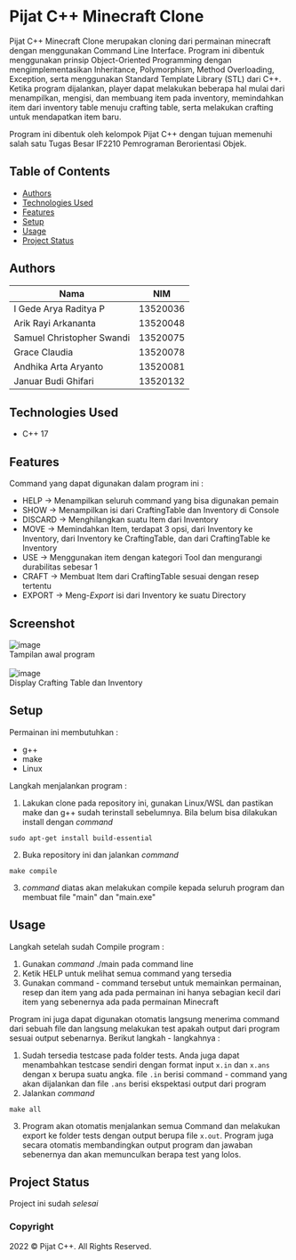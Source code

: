 # Pijat C++ Minecraft Clone
Pijat C++ Minecraft Clone merupakan cloning dari permainan minecraft dengan menggunakan Command Line Interface.
Program ini dibentuk menggunakan prinsip Object-Oriented Programming dengan mengimplementasikan Inheritance, Polymorphism, Method Overloading, Exception, serta menggunakan Standard Template Library (STL) dari C++. Ketika program dijalankan, player dapat melakukan beberapa hal mulai dari menampilkan, mengisi, dan membuang item pada inventory, memindahkan item dari inventory table menuju crafting table, serta melakukan crafting untuk mendapatkan item baru.

Program ini dibentuk oleh kelompok Pijat C++ dengan tujuan memenuhi salah satu Tugas Besar IF2210 Pemrograman Berorientasi Objek. 

## Table of Contents
* [Authors](#authors)
* [Technologies Used](#technologies-used)
* [Features](#features)
* [Setup](#setup)
* [Usage](#usage)
* [Project Status](#project-status)

## Authors
| Nama                           | NIM      |
| ------------------------------ | -------- |
| I Gede Arya Raditya P          | 13520036 |
| Arik Rayi Arkananta            | 13520048 |
| Samuel Christopher Swandi      | 13520075 |
| Grace Claudia                  | 13520078 |
| Andhika Arta Aryanto           | 13520081 |
| Januar Budi Ghifari            | 13520132 |

## Technologies Used
- C++ 17 

## Features
Command yang dapat digunakan dalam program ini :
- HELP -> Menampilkan seluruh command yang bisa digunakan pemain
- SHOW -> Menampilkan isi dari CraftingTable dan Inventory di Console
- DISCARD -> Menghilangkan suatu Item dari Inventory
- MOVE -> Memindahkan Item, terdapat 3 opsi, dari Inventory ke Inventory, dari Inventory ke CraftingTable, dan dari CraftingTable ke Inventory
- USE -> Menggunakan item dengan kategori Tool dan mengurangi durabilitas sebesar 1
- CRAFT -> Membuat Item dari CraftingTable sesuai dengan resep tertentu
- EXPORT -> Meng-_Export_ isi dari Inventory ke suatu Directory 

## Screenshot
![image](https://user-images.githubusercontent.com/71170262/160136485-2b62ec9a-2a1d-44fc-887d-27ba8d94bbc5.png)
<br>
Tampilan awal program
<br>
<br>
![image](https://user-images.githubusercontent.com/71170262/160136665-402c6eee-d8c5-410e-a946-15ab07107ec2.png)
<br>
Display Crafting Table dan Inventory

## Setup
Permainan ini membutuhkan : 
- g++
- make
- Linux

Langkah menjalankan program :
1. Lakukan clone pada repository ini, gunakan Linux/WSL dan pastikan make dan g++ sudah terinstall sebelumnya. Bila belum bisa dilakukan install dengan _command_
```
sudo apt-get install build-essential
```
2. Buka repository ini dan jalankan _command_
```
make compile
```
3. _command_ diatas akan melakukan compile kepada seluruh program dan membuat file "main" dan "main.exe"

## Usage

Langkah setelah sudah Compile program : 
1. Gunakan _command_ ./main pada command line
2. Ketik HELP untuk melihat semua command yang tersedia
3. Gunakan command - command tersebut untuk memainkan permainan, resep dan item yang ada pada permainan ini hanya sebagian kecil dari item yang sebenernya ada pada permainan Minecraft

Program ini juga dapat digunakan otomatis langsung menerima command dari sebuah file dan langsung melakukan test apakah output dari program sesuai output sebenarnya. Berikut langkah - langkahnya :
1. Sudah tersedia testcase pada folder tests. Anda juga dapat menambahkan testcase sendiri dengan format input ``x.in`` dan ``x.ans`` dengan x berupa suatu angka. file ``.in`` berisi command - command yang akan dijalankan dan file ``.ans`` berisi ekspektasi output dari program
2. Jalankan _command_
```
make all
```
3. Program akan otomatis menjalankan semua Command dan melakukan export ke folder tests dengan output berupa file ``x.out``. Program juga secara otomatis membandingkan output program dan jawaban sebenernya dan akan memunculkan berapa test yang lolos.

## Project Status
Project ini sudah  _selesai_ 

### Copyright
2022 © Pijat C++. All Rights Reserved.


